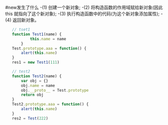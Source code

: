#new发生了什么
 -(1) 创建一个新对象;
 -(2) 将构造函数的作用域赋给新对象(因此 this 就指向了这个新对象);
 -(3) 执行构造函数中的代码(为这个新对象添加属性);
 -(4) 返回新对象。

 ```javascript
    // tset1
    function Test1(name) {
            this.name = name
        }
    Test.prototype.aaa = function() {
        alert(this.name)
    }
    res1 = new Test1(111)

    // test2
    function Test2(name) {
        var obj = {}
        obj.name = name
        obj.__proto__ = Test.prototype
        return obj  
    }
    Test2.prototype.aaa = function() {
        alert(this.name)
    }
    res2 = Test(222)
```